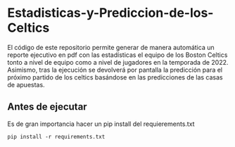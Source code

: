 # Estadisticas-y-Prediccion-de-los-Celtics

El código de este repositorio permite generar de manera automática
un reporte ejecutivo en pdf con las estadísticas el equipo de los
Boston Celtics tonto a nivel de equipo como a nivel de jugadores
en la temporada de 2022. Asimismo, tras la ejecución se devolverá por
pantalla la predicción para el próximo partido de los celtics basándose
en las predicciones de las casas de apuestas.

## Antes de ejecutar

Es de gran importancia hacer un pip install del requierements.txt

```
pip install -r requirements.txt
```
